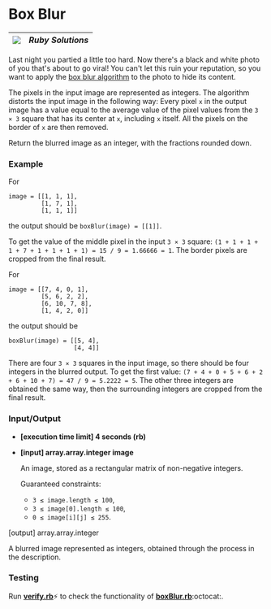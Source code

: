 # Box Blur

| ![](https://app.codesignal.com/user-icons/languages/rb.svg) | ***Ruby Solutions*** |
|---|---|


Last night you partied a little too hard. Now there's a black and white photo of you that's about to go viral! You can't let this ruin your reputation, so you want to apply the [box blur algorithm](https://en.wikipedia.org/wiki/Box_blur) to the photo to hide its content.

The pixels in the input image are represented as integers. The algorithm distorts the input image in the following way: Every pixel `x` in the output image has a value equal to the average value of the pixel values from the `3 × 3` square that has its center at `x`, including `x` itself. All the pixels on the border of `x` are then removed.

Return the blurred image as an integer, with the fractions rounded down.

### Example

For

```
image = [[1, 1, 1],
         [1, 7, 1],
         [1, 1, 1]]
```
the output should be `boxBlur(image) = [[1]]`.

To get the value of the middle pixel in the input `3 × 3` square: `(1 + 1 + 1 + 1 + 7 + 1 + 1 + 1 + 1) = 15 / 9 = 1.66666 = 1`. The border pixels are cropped from the final result.

For

```
image = [[7, 4, 0, 1],
         [5, 6, 2, 2],
         [6, 10, 7, 8],
         [1, 4, 2, 0]]
```

the output should be

```
boxBlur(image) = [[5, 4],
                  [4, 4]]
```

There are four `3 × 3` squares in the input image, so there should be four integers in the blurred output. To get the first value: `(7 + 4 + 0 + 5 + 6 + 2 + 6 + 10 + 7) = 47 / 9 = 5.2222 = 5`. The other three integers are obtained the same way, then the surrounding integers are cropped from the final result.

### Input/Output

- **[execution time limit] 4 seconds (rb)**


- **[input] array.array.integer image**

  An image, stored as a rectangular matrix of non-negative integers.

  Guaranteed constraints:
  - `3 ≤ image.length ≤ 100`,
  - `3 ≤ image[0].length ≤ 100`,
  - `0 ≤ image[i][j] ≤ 255`.

[output] array.array.integer

A blurred image represented as integers, obtained through the process in the description.


### Testing

Run [**verify.rb**](./verify.rb):zap: to check the functionality of [**boxBlur.rb**](./boxBlur.rb):octocat:.